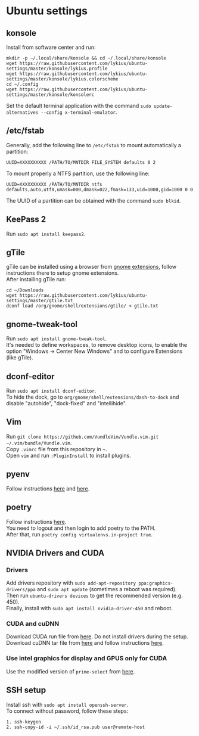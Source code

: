 # Ubuntu settings

## konsole
Install from software center and run:
```
mkdir -p ~/.local/share/konsole && cd ~/.local/share/konsole
wget https://raw.githubusercontent.com/lykius/ubuntu-settings/master/konsole/lykius.profile
wget https://raw.githubusercontent.com/lykius/ubuntu-settings/master/konsole/lykius.colorscheme
cd ~/.config
wget https://raw.githubusercontent.com/lykius/ubuntu-settings/master/konsole/konsolerc
``` 
Set the default terminal application with the command `sudo update-alternatives --config x-terminal-emulator`.

## /etc/fstab
Generally, add the following line to `/etc/fstab` to mount automatically a partition:
```
UUID=XXXXXXXXXX /PATH/TO/MNTDIR FILE_SYSTEM defaults 0 2
```
To mount properly a NTFS partition, use the following line:
```
UUID=XXXXXXXXXX /PATH/TO/MNTDIR ntfs defaults,auto,utf8,umask=000,dmask=022,fmask=133,uid=1000,gid=1000 0 0
```
The UUID of a partition can be obtained with the command `sudo blkid`.

## KeePass 2
Run `sudo apt install keepass2`.

## gTile
gTile can be installed using a browser from [gnome extensions](https://extensions.gnome.org/), follow instructions there to setup gnome extensions.  
After installing gTile run:
```
cd ~/Downloads
wget https://raw.githubusercontent.com/lykius/ubuntu-settings/master/gtile.txt
dconf load /org/gnome/shell/extensions/gtile/ < gtile.txt
```

## gnome-tweak-tool
Run `sudo apt install gnome-tweak-tool`.  
It's needed to define workspaces, to remove desktop icons, to enable the option "Windows -> Center New Windows" and to configure Extensions (like gTile).

## dconf-editor
Run `sudo apt install dconf-editor`.  
To hide the dock, go to `org/gnome/shell/extensions/dash-to-dock` and disable "autohide", "dock-fixed" and "intellihide".

## Vim
Run `git clone https://github.com/VundleVim/Vundle.vim.git ~/.vim/bundle/Vundle.vim`.  
Copy `.vimrc` file from this repository in `~`.  
Open `vim` and run `:PluginInstall` to install plugins.

## pyenv
Follow instructions [here](https://github.com/pyenv/pyenv#basic-github-checkout) and [here](https://github.com/pyenv/pyenv/wiki#suggested-build-environment).

## poetry
Follow instructions [here](https://python-poetry.org/docs/#installation).  
You need to logout and then login to add poetry to the PATH.  
After that, run `poetry config virtualenvs.in-project true`.

## NVIDIA Drivers and CUDA
### Drivers
Add drivers repository with `sudo add-apt-repository ppa:graphics-drivers/ppa` and `sudo apt update` (sometimes a reboot was required).  
Then run `ubuntu-drivers devices` to get the recommended version (e.g. 450).  
Finally, install with `sudo apt install nvidia-driver-450` and reboot.
### CUDA and cuDNN
Download CUDA run file from [here](https://developer.nvidia.com/cuda-toolkit-archive). Do not install drivers during the setup.  
Download cuDNN tar file from [here](https://developer.nvidia.com/cudnn) and follow instructions [here](https://docs.nvidia.com/deeplearning/cudnn/install-guide/index.html#installlinux-tar).
### Use intel graphics for display and GPUS only for CUDA
Use the modified version of `prime-select` from [here](https://github.com/lperez31/prime-select-hybrid).

## SSH setup
Install ssh with `sudo apt install openssh-server`.  
To connect without password, follow these steps:
```
1. ssh-keygen
2. ssh-copy-id -i ~/.ssh/id_rsa.pub user@remote-host
```
